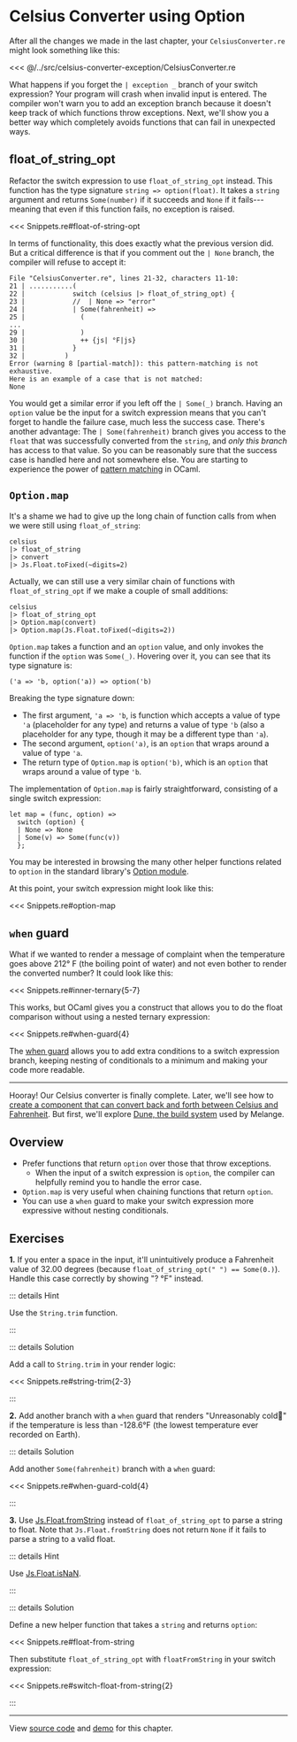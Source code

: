 # Celsius Converter using Option

After all the changes we made in the last chapter, your `CelsiusConverter.re`
might look something like this:

<<< @/../src/celsius-converter-exception/CelsiusConverter.re

What happens if you forget the `| exception _` branch of your switch expression?
Your program will crash when invalid input is entered. The compiler won't warn
you to add an exception branch because it doesn't keep track of which functions
throw exceptions. Next, we'll show you a better way which completely avoids
functions that can fail in unexpected ways.

## float_of_string_opt

Refactor the switch expression to use `float_of_string_opt` instead. This
function has the type signature `string => option(float)`. It takes a `string`
argument and returns `Some(number)` if it succeeds and `None` if it
fails---meaning that even if this function fails, no exception is raised.

<<< Snippets.re#float-of-string-opt

In terms of functionality, this does exactly what the previous version did. But
a critical difference is that if you comment out the `| None` branch, the
compiler will refuse to accept it:

```
File "CelsiusConverter.re", lines 21-32, characters 11-10:
21 | ...........(
22 |            switch (celsius |> float_of_string_opt) {
23 |            //  | None => "error"
24 |            | Some(fahrenheit) =>
25 |              (
...
29 |              )
30 |              ++ {js| °F|js}
31 |            }
32 |          )
Error (warning 8 [partial-match]): this pattern-matching is not exhaustive.
Here is an example of a case that is not matched:
None
```

You would get a similar error if you left off the `| Some(_)` branch. Having an
`option` value be the input for a switch expression means that you can't forget
to handle the failure case, much less the success case. There's another
advantage: The `| Some(fahrenheit)` branch gives you access to the `float` that
was successfully converted from the `string`, and *only this branch* has access
to that value. So you can be reasonably sure that the success case is handled
here and not somewhere else. You are starting to experience the power of
[pattern matching](https://reasonml.github.io/docs/en/pattern-matching) in
OCaml.

## `Option.map`

It's a shame we had to give up the long chain of function calls from when we
were still using `float_of_string`:

```reason
celsius
|> float_of_string
|> convert
|> Js.Float.toFixed(~digits=2)
```

Actually, we can still use a very similar chain of functions with
`float_of_string_opt` if we make a couple of small additions:

```reason
celsius
|> float_of_string_opt
|> Option.map(convert)
|> Option.map(Js.Float.toFixed(~digits=2))
```

`Option.map` takes a function and an `option` value, and only invokes the
function if the `option` was `Some(_)`. Hovering over it, you can see that its
type signature is:

```
('a => 'b, option('a)) => option('b)
```

Breaking the type signature down:

- The first argument, `'a => 'b`, is function which accepts a value of type `'a`
(placeholder for any type) and returns a value of type `'b` (also a placeholder
for any type, though it may be a different type than `'a`).
- The second argument, `option('a)`, is an `option` that wraps around a
value of type `'a`.
- The return type of `Option.map` is `option('b)`, which is an `option`
that wraps around a value of type `'b`.

The implementation of `Option.map` is fairly straightforward, consisting of a
single switch expression:

```reason
let map = (func, option) =>
  switch (option) {
  | None => None
  | Some(v) => Some(func(v))
  };
```

You may be interested in browsing the many other helper functions related to
`option` in the standard library's [Option
module](https://melange.re/v3.0.0/api/re/melange/Stdlib/Option/).

At this point, your switch expression might look like this:

<<< Snippets.re#option-map

## `when` guard

What if we wanted to render a message of complaint when the temperature goes
above 212° F (the boiling point of water) and not even bother to render the
converted number? It could look like this:

<<< Snippets.re#inner-ternary{5-7}

This works, but OCaml gives you a construct that allows you to do the float
comparison without using a nested ternary expression:

<<< Snippets.re#when-guard{4}

The [when guard](https://reasonml.github.io/docs/en/pattern-matching#when)
allows you to add extra conditions to a switch expression branch, keeping
nesting of conditionals to a minimum and making your code more readable.

-----

Hooray! Our Celsius converter is finally complete. Later, we'll see how to
[create a component that can convert back and forth between Celsius and
Fahrenheit](/todo). But first, we'll explore [Dune, the build
system](https://melange.re/v3.0.0/build-system.html) used by Melange.

## Overview

- Prefer functions that return `option` over those that throw exceptions.
  - When the input of a switch expression is `option`, the compiler can
    helpfully remind you to handle the error case.
- `Option.map` is very useful when chaining functions that return `option`.
- You can use a `when` guard to make your switch expression more expressive
  without nesting conditionals.

## Exercises

<b>1.</b> If you enter a space in the input, it'll unintuitively produce a
Fahrenheit value of 32.00 degrees (because `float_of_string_opt(" ") ==
Some(0.)`). Handle this case correctly by showing "? °F" instead.

::: details Hint

Use the `String.trim` function.

:::

::: details Solution

Add a call to `String.trim` in your render logic:

<<< Snippets.re#string-trim{2-3}

:::

<b>2.</b> Add another branch with a `when` guard that renders "Unreasonably
cold🥶" if the temperature is less than -128.6°F (the lowest temperature
ever recorded on Earth).

::: details Solution

Add another `Some(fahrenheit)` branch with a `when` guard:

<<< Snippets.re#when-guard-cold{4}

:::

<b>3.</b> Use
[Js.Float.fromString](https://melange.re/v3.0.0/api/re/melange/Js/Float/#val-fromString)
instead of `float_of_string_opt` to parse a string to float. Note that
`Js.Float.fromString` does not return `None` if it fails to parse a string to a
valid float.

::: details Hint

Use [Js.Float.isNaN](https://melange.re/v3.0.0/api/re/melange/Js/Float/#val-isNaN).

:::

::: details Solution

Define a new helper function that takes a `string` and returns `option`:

<<< Snippets.re#float-from-string

Then substitute `float_of_string_opt` with `floatFromString` in your switch
expression:

<<< Snippets.re#switch-float-from-string{2}

:::

-----

View [source
code](https://github.com/melange-re/melange-for-react-devs/blob/main/src/celsius-converter-option/)
and [demo](https://react-book.melange.re/demo/src/celsius-converter-option/) for this chapter.
